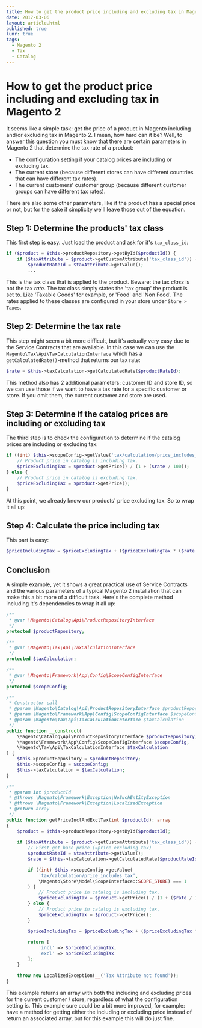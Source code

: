 ```yaml
---
title: How to get the product price including and excluding tax in Magento 2
date: 2017-03-06
layout: article.html
published: true
lunr: true
tags:
  - Magento 2
  - Tax
  - Catalog
---
```


# How to get the product price including and excluding tax in Magento 2

It seems like a simple task: get the price of a product in Magento including and/or excluding tax in Magento 2. I mean, how hard can it be? Well, to answer this question you must know that there are certain parameters in Magento 2 that determine the tax rate of a product:

- The configuration setting if your catalog prices are including or excluding tax.
- The current store (because different stores can have different countries that can have different tax rates).
- The current customers' customer group (because different customer groups can have different tax rates).

There are also some other parameters, like if the product has a special price or not, but for the sake if simplicity we'll leave those out of the equation.

## Step 1: Determine the products' tax class

This first step is easy. Just load the product and ask for it's `tax_class_id`:

```php
if ($product = $this->productRepository->getById($productId)) {
    if ($taxAttribute = $product->getCustomAttribute('tax_class_id')) {
        $productRateId = $taxAttribute->getValue();
        ...
```
            
This is the tax class that is applied to the product. Beware: the tax _class_ is not the tax _rate_. The tax class simply states the 'tax group' the product is set to. Like 'Taxable Goods' for example, or 'Food' and 'Non Food'. The rates applied to these classes are configured in your store under `Store > Taxes`.

## Step 2: Determine the tax rate

This step might seem a bit more difficult, but it's actually very easy due to the Service Contracts that are available. In this case we can use the `Magento\Tax\Api\TaxCalculationInterface` which has a `getCalculatedRate()`-method that returns our tax rate:

```php
$rate = $this->taxCalculation->getCalculatedRate($productRateId);
```

This method also has 2 additional parameters: customer ID and store ID, so we can use those if we want to have a tax rate for a specific customer or store. If you omit them, the current customer and store are used.

## Step 3: Determine if the catalog prices are including or excluding tax

The third step is to check the configuration to determine if the catalog prices are including or excluding tax:

```php
if ((int) $this->scopeConfig->getValue('tax/calculation/price_includes_tax', ScopeInterface::SCOPE_STORE) === 1) {
    // Product price in catalog is including tax.
    $priceExcludingTax = $product->getPrice() / (1 + ($rate / 100));
} else {
    // Product price in catalog is excluding tax.
    $priceExcludingTax = $product->getPrice();
}
```
    
At this point, we already know our products' price excluding tax. So to wrap it all up:

## Step 4: Calculate the price including tax

This part is easy:

```php
$priceIncludingTax = $priceExcludingTax + ($priceExcludingTax * ($rate / 100));
```
    
## Conclusion

A simple example, yet it shows a great practical use of Service Contracts and the various parameters of a typical Magento 2 installation that can make this a bit more of a difficult task. Here's the complete method including it's dependencies to wrap it all up:

```php
/**
 * @var \Magento\Catalog\Api\ProductRepositoryInterface
 */
protected $productRepository;

/**
 * @var \Magento\Tax\Api\TaxCalculationInterface
 */
protected $taxCalculation;

/**
 * @var \Magento\Framework\App\Config\ScopeConfigInterface
 */
protected $scopeConfig;

/**
 * Constructor call
 * @param \Magento\Catalog\Api\ProductRepositoryInterface $productRepository
 * @param \Magento\Framework\App\Config\ScopeConfigInterface $scopeConfig
 * @param \Magento\Tax\Api\TaxCalculationInterface $taxCalculation
 */
public function __construct(
    \Magento\Catalog\Api\ProductRepositoryInterface $productRepository,
    \Magento\Framework\App\Config\ScopeConfigInterface $scopeConfig,
    \Magento\Tax\Api\TaxCalculationInterface $taxCalculation
) {
    $this->productRepository = $productRepository;
    $this->scopeConfig = $scopeConfig;
    $this->taxCalculation = $taxCalculation;
}

/**
 * @param int $productId
 * @throws \Magento\Framework\Exception\NoSuchEntityException
 * @throws \Magento\Framework\Exception\LocalizedException
 * @return array
 */
public function getPriceInclAndExclTax(int $productId): array
{
    $product = $this->productRepository->getById($productId);
    
    if ($taxAttribute = $product->getCustomAttribute('tax_class_id')) {
        // First get base price (=price excluding tax)
        $productRateId = $taxAttribute->getValue();
        $rate = $this->taxCalculation->getCalculatedRate($productRateId);

        if ((int) $this->scopeConfig->getValue(
            'tax/calculation/price_includes_tax', 
            \Magento\Store\Model\ScopeInterface::SCOPE_STORE) === 1
        ) {
            // Product price in catalog is including tax.
            $priceExcludingTax = $product->getPrice() / (1 + ($rate / 100));
        } else {
            // Product price in catalog is excluding tax.
            $priceExcludingTax = $product->getPrice();
        }

        $priceIncludingTax = $priceExcludingTax + ($priceExcludingTax * ($rate / 100));
        
        return [
            'incl' => $priceIncludingTax,
            'excl' => $priceExcludingTax
        ];
    }

    throw new LocalizedException(__('Tax Attribute not found'));
}
```

This example returns an array with both the including and excluding prices for the current customer / store, regardless of what the configuration setting is. This example sure could be a bit more improved, for example: have a method for getting either the including or excluding price instead of return an associated array, but for this example this will do just fine.